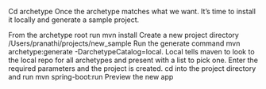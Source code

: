 Cd archetype Once the archetype matches what we want. It’s time to install it locally and generate a sample project.

From the archetype root run mvn install
Create a new project directory /Users/pranathi/projects/new_sample
Run the generate command mvn archetype:generate -DarchetypeCatalog=local. Local tells maven to look to the local repo for all archetypes and present with a list to pick one.
Enter the required parameters and the project is created.
cd into the project directory and run mvn spring-boot:run
Preview the new app
